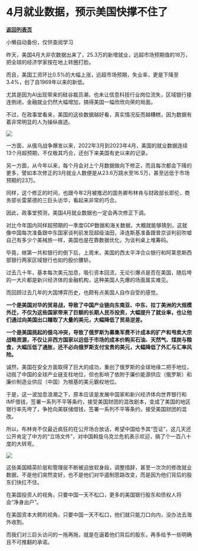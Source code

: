 # 4月就业数据，预示美国快撑不住了

[**返回列表页**](/gzh/政事堂2019)

小懒自动备份，仅供查阅学习

昨天，美国4月大非农数据出来了，25.3万的新增就业，远超市场预期值的18万，把全球的经济学家按在地上转圈打脸。  

而且，美国工资环比0.5%的大幅上涨，远超市场预期，失业率，更是下降至3.4%，创了自1969年以来的新低。

尤其是因为AI出现带来的硅谷裁员潮，也未让信息科技行业岗位流失，区域银行接连倒闭，金融就业仍然大幅增加，搞得美国一幅欣欣向荣的局面。

不过，在政事堂看来，美国的这些数据越好看，真实情况反而越糟糕，因为数据有着非常明显的人为操纵痕迹。

![](https://mmbiz.qpic.cn/mmbiz_jpg/rxhS23yu8cPCRQIJOlhBbzRYzH86m06qNYpMTn88BpGwyd4p2kf7LTF06lRTlB7mEQbHAQ8VyiblicUt84E6cGjg/640?wx_fmt=jpeg)

一方面，从俄乌战争爆发以来，2022年3月到2023年4月，美国的就业数据连续13个月超预期，不仅极其巧合，还创下来美国有史以来的记录。  

另一方面，从今年以来，每个月会对上个月数据做向下修正，而且每次都会下降的更多，譬如本次修正的3月就业人数便是从23.6万跳水至16.5万，甚至远低于市场预期的23万。  

同样，这个修正的时间，也跟今年2月被推迟的国务卿布林肯与财政部长耶伦、商务部长雷蒙德的三巨头访华，看起来非常的巧合。

因此，政事堂预测，美国4月就业数据也一定会再次修正下调。

对比今年国内同样超预期的一季度GDP数据和海关数据，大概就能够猜到，这就像中国每次准备跟中东国家谈判前发现超级油田，泽连斯基准备跟普京谈判前吹嘘自己有多少个美械旅一样，美国也是在靠数据优化，为谈判桌上堆筹码。

毕竟，继第一共和银行的倒下后，上周末，美国的西太平洋合众银行和阿莱恩斯西部银行两家区域银行也如约股价腰斩。

过去几十年，基本每次美元加息，吸引资本回流，无论引爆点是否在美国，随后垮的一大片都是新兴经济体的金融机构，这种美国人先爆的场面属实难见。  

而回顾过去几年的大国博弈历史，也颇有点美国人自作自受的感觉。

**一个是美国对华的贸易战，导致了中国产业链向东南亚、中东、拉丁美洲的大规模外迁，不仅为这些国家带来了巨额的长期人民币投资，大幅提升了就业率，也让他们通过向美国出口赚取了大量的美元，大幅降低了贸易逆差。**

**一个是美国挑起的俄乌冲突，导致了俄罗斯为募集军费不计成本的扩产和甩卖大宗战略资源，不仅让非西方国家以远低于市场的成本价购买石油、天然气、煤炭与粮食，大幅压低了通胀，还不必向俄罗斯支付宝贵的美元，大幅降低了外汇与汇率风险。**

诚然，美国在安全方面取得了巨大的成功，重创了俄罗斯的全球地缘二把手地位，动摇了中国的全球产业链支柱地位，但也影响了依附于廉价能源供应（俄罗斯）和廉价制造业供应（中国）为根基的美元霸权地位。

于是，这一波加息浪潮之下，原本应该是发展中国家和新兴经济体向世界银行和IMF借钱，签署一系列不平等条约，接受美国财团的混改剧本，变成了美国的地区银行率先垮了，争抢向美联储借钱，签署一系列不平等条约，接受美国财团的混改。

所以，布林肯不仅最近疯狂的在公开场合放话，希望中国给予其“签证”，这几天还公开肯定了中方的“立场文件”，对中国斡旋乌克兰危机表示欢迎，搞了个一百八十度的大转弯。

![](https://mmbiz.qpic.cn/mmbiz_jpg/rxhS23yu8cPCRQIJOlhBbzRYzH86m06qQIyobWaUTS6S2ckxl80n4ZvUT1icx9LyCKQHtJzB1f7zBQtHpCOf40Q/640?wx_fmt=jpeg)  

这些美国精英阶层和管理层不断被迫放软身段，调整措辞，甚至一次次的修改就业数据，不是他们突然变好，也不是他们对华遏制思路改变，而是因为他们背后的股东们快扛不住。

在美国投资人的视角，只要中国一天不松口，更多的美国银行股东和债权人将会“净身出户”。  
  
在美国资本大鳄的视角，只要中国一天不松口，他们就只能刀口向内，没办法去海外收割。

而我们对三巨头访问的一拖再拖，就是在逼着他们背后的股东，再多给予一些明确且不可推翻的承诺。  

